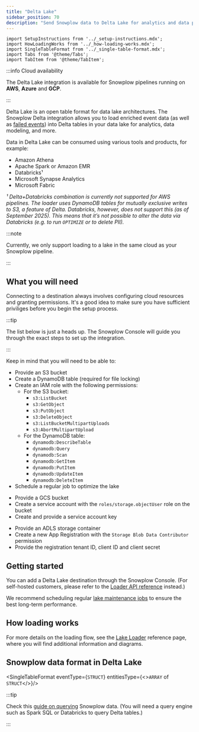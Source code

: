 ```yaml
---
title: "Delta Lake"
sidebar_position: 70
description: "Send Snowplow data to Delta Lake for analytics and data processing"
---
```


```mdx-code-block
import SetupInstructions from '../_setup-instructions.mdx';
import HowLoadingWorks from '../_how-loading-works.mdx';
import SingleTableFormat from '../_single-table-format.mdx';
import Tabs from '@theme/Tabs';
import TabItem from '@theme/TabItem';
```

:::info Cloud availability

The Delta Lake integration is available for Snowplow pipelines running on **AWS**, **Azure** and **GCP**.

:::

Delta Lake is an open table format for data lake architectures. The Snowplow Delta integration allows you to load enriched event data (as well as [failed events](/docs/fundamentals/failed-events/index.md)) into Delta tables in your data lake for analytics, data modeling, and more.

Data in Delta Lake can be consumed using various tools and products, for example:

* Amazon Athena
* Apache Spark or Amazon EMR
* Databricks¹
* Microsoft Synapse Analytics
* Microsoft Fabric

_¹ Delta+Databricks combination is currently not supported for AWS pipelines. The loader uses DynamoDB tables for mutually exclusive writes to S3, a feature of Delta. Databricks, however, does not support this (as of September 2025). This means that it’s not possible to alter the data via Databricks (e.g. to run `OPTIMIZE` or to delete PII)._

:::note

Currently, we only support loading to a lake in the same cloud as your Snowplow pipeline.

:::

## What you will need

Connecting to a destination always involves configuring cloud resources and granting permissions. It's a good idea to make sure you have sufficient priviliges before you begin the setup process.

:::tip

The list below is just a heads up. The Snowplow Console will guide you through the exact steps to set up the integration.

:::

Keep in mind that you will need to be able to:

<Tabs groupId="cloud" queryString lazy>
  <TabItem value="aws" label="AWS" default>

  * Provide an S3 bucket
  * Create a DynamoDB table (required for file locking)
  * Create an IAM role with the following permissions:
    * For the S3 bucket:
      * `s3:ListBucket`
      * `s3:GetObject`
      * `s3:PutObject`
      * `s3:DeleteObject`
      * `s3:ListBucketMultipartUploads`
      * `s3:AbortMultipartUpload`
    * For the DynamoDB table:
      * `dynamodb:DescribeTable`
      * `dynamodb:Query`
      * `dynamodb:Scan`
      * `dynamodb:GetItem`
      * `dynamodb:PutItem`
      * `dynamodb:UpdateItem`
      * `dynamodb:DeleteItem`
  * Schedule a regular job to optimize the lake


  </TabItem>
  <TabItem value="gcp" label="GCP">

  * Provide a GCS bucket
  * Create a service account with the `roles/storage.objectUser` role on the bucket
  * Create and provide a service account key


  </TabItem>
  <TabItem value="azure" label="Azure">

  * Provide an ADLS storage container
  * Create a new App Registration with the `Storage Blob Data Contributor` permission
  * Provide the registration tenant ID, client ID and client secret


  </TabItem>
</Tabs>

## Getting started

You can add a Delta Lake destination through the Snowplow Console. (For self-hosted customers, please refer to the [Loader API reference](/docs/api-reference/loaders-storage-targets/lake-loader/index.md) instead.)

<SetupInstructions destinationName="Delta" connectionType="Delta" />

We recommend scheduling regular [lake maintenance jobs](/docs/api-reference/loaders-storage-targets/lake-loader/maintenance/index.md?lake-format=delta) to ensure the best long-term performance.

## How loading works

<HowLoadingWorks/>

For more details on the loading flow, see the [Lake Loader](/docs/api-reference/loaders-storage-targets/lake-loader/index.md) reference page, where you will find additional information and diagrams.

## Snowplow data format in Delta Lake

<SingleTableFormat eventType={<code>STRUCT</code>} entitiesType={<><code>ARRAY</code> of <code>STRUCT</code></>}/>

:::tip

Check this [guide on querying](/docs/destinations/warehouses-lakes/querying-data/index.md?warehouse=databricks) Snowplow data. (You will need a query engine such as Spark SQL or Databricks to query Delta tables.)

:::
